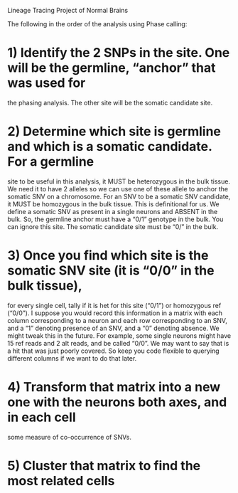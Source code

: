 Lineage Tracing Project of Normal Brains

The following in the order of the analysis using Phase calling:


# 1)      Identify the 2 SNPs in the site. One will be the germline, “anchor” that was used for 
the phasing analysis.  The other site will be the somatic candidate site.
# 2)      Determine which site is germline and which is a somatic candidate. For a germline 
site to be useful in this analysis, it MUST be heterozygous in the bulk tissue.  We need it to 
have 2 alleles so we can use one of these allele to anchor the somatic SNV on a chromosome. For 
an SNV to be a somatic SNV candidate, it MUST be homozygous in the bulk tissue.  This is 
definitional for us.  We define a somatic SNV as present in a single neurons and ABSENT in the 
bulk. So, the germline anchor must have a “0/1” genotype in the bulk.  You can ignore this 
site.  The somatic candidate site must be “0/” in the bulk.

# 3)      Once you find which site is the somatic SNV site (it is “0/0” in the bulk tissue), 
for every single cell, tally if it is het for this site (“0/1”) or homozygous ref (“0/0”). I 
suppose you would record this information in a matrix with each column corresponding to a 
neuron and each row corresponding to an SNV, and a “1” denoting presence of an SNV, and a “0” 
denoting absence.  We might tweak this in the future.  For example, some single neurons might 
have 15 ref reads and 2 alt reads, and be called “0/0”.  We may want to say that is a hit that 
was just poorly covered.  So keep you code flexible to querying different columns if we want to 
do that later.

# 4)      Transform that matrix into a new one with the neurons both axes, and in each cell 
some measure of co-occurrence of SNVs.

# 5)      Cluster that matrix to find the most related cells
